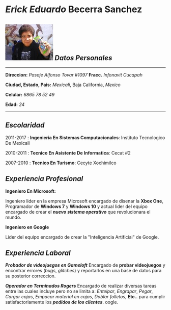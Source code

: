 
_Erick Eduardo_ **Becerra Sanchez**
============
![](https://raw.githubusercontent.com/Erickberg/Markdown/master/1.jpg) 
**_Datos Personales_**
---------
-------------------     ----------------------------
**Direccion:** _Pasaje Alfonso Tovar #1097_ **Fracc.** _Infonavit Cucapah_       
          
**Ciudad, Estado, Pais:** _Mexicali_, Baja California, _Mexico_ 

**Celular:** _6865 78 52 49_ 

**Edad:** _24_ 
-------------------     ----------------------------

**_Escolaridad_**
---------

2011-2017 
:   **Ingenieria En Sistemas Computacionales**: Instituto Tecnologico De Mexicali 


2010-2011
:   **Tecnico En Asistente De Informatica**: Cecat #2

2007-2010
:   **Tecnico En Turismo**: Cecyte Xochimilco

   

**_Experiencia Profesional_**
----------

**Ingeniero En Microsoft:**

Ingeniero lider en la empresa Microsoft encargado de disenar 
la **Xbox One**, Programador de **Windows 7** y **Windows 10** y actual lider del equipo encargado de crear el **_nuevo sistema operativo_** que revolucionara el mundo.


**Ingeniero en Google**

Lider del equipo encargado de crear la "Inteligencia Artificial" de Google.

**_Experiencia Laboral_**
--------------------

**_Probador de videojuegos en Gameloft_**
Encargado de **probar videojuegos** y encontrar errores (_bugs_, _glitches_) y reportarlos en una base de datos para su posterior correccion.

**_Operador en Terminados Rogers_**
Encargado de realizar diversas tareas entre las cuales incluye pero no se limita a: _Enteipar_, _Engrapar_, _Pegar_, _Cargar cajas_, _Empacar material en cajas_, _Doblar folletos_, **Etc..** para cumplir satisfactoriamente los **_pedidos de los clientes_**.
oogle.